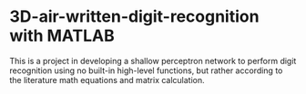 # 3D-air-written-digit-recognition with MATLAB

This is a project in developing a shallow perceptron network to perform digit recognition using no built-in high-level functions, but rather according to the literature math equations and matrix calculation.
